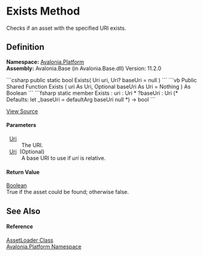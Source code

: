 # Exists Method


Checks if an asset with the specified URI exists.



## Definition
**Namespace:** <a href="N_Avalonia_Platform">Avalonia.Platform</a>  
**Assembly:** Avalonia.Base (in Avalonia.Base.dll) Version: 11.2.0

<Tabs groupId="api-code-preview">
<TabItem value="csharp" label="C#">
```csharp
public static bool Exists(
	Uri uri,
	Uri? baseUri = null
)
```
</TabItem>
<TabItem value="vb" label="VB">
```vb
Public Shared Function Exists ( 
	uri As Uri,
	Optional baseUri As Uri = Nothing
) As Boolean
```
</TabItem>
<TabItem value="fsharp" label="F#">
```fsharp
static member Exists : 
        uri : Uri * 
        ?baseUri : Uri 
(* Defaults:
        let _baseUri = defaultArg baseUri null
*)
-> bool 
```
</TabItem>
</Tabs>



<a href="https://github.com/AvaloniaUI/Avalonia/tree/master/src/Avalonia.Base/Platform/AssetLoader.cs#L20" title="View the source code">View Source</a>



#### Parameters
<dl><dt>  <a href="https://learn.microsoft.com/dotnet/api/system.uri" target="_blank" rel="noopener noreferrer">Uri</a></dt><dd>The URI.</dd><dt>  <a href="https://learn.microsoft.com/dotnet/api/system.uri" target="_blank" rel="noopener noreferrer">Uri</a>  (Optional)</dt><dd>A base URI to use if <em>uri</em> is relative.</dd></dl>

#### Return Value
<a href="https://learn.microsoft.com/dotnet/api/system.boolean" target="_blank" rel="noopener noreferrer">Boolean</a>  
True if the asset could be found; otherwise false.

## See Also


#### Reference
<a href="T_Avalonia_Platform_AssetLoader">AssetLoader Class</a>  
<a href="N_Avalonia_Platform">Avalonia.Platform Namespace</a>  

